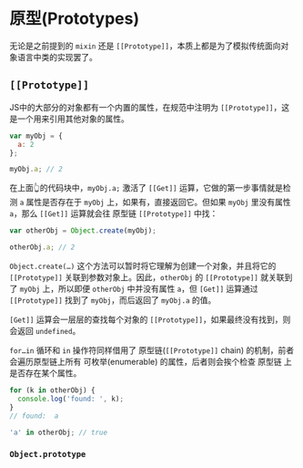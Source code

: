 # 原型(Prototypes)
无论是之前提到的 `mixin` 还是 `[[Prototype]]`，本质上都是为了模拟传统面向对象语言中类的实现罢了。

## `[[Prototype]]`
JS中的大部分的对象都有一个内置的属性，在规范中注明为 `[[Prototype]]`，这是一个用来引用其他对象的属性。

```js
var myObj = {
  a: 2
};

myObj.a; // 2
```

在上面👆的代码块中，`myObj.a;` 激活了 `[[Get]]` 运算，它做的第一步事情就是检测 `a` 属性是否存在于 `myObj` 上，如果有，直接返回它。但如果 `myObj` 里没有属性 `a`，那么 `[[Get]]` 运算就会往 原型链 `[[Prototype]]` 中找：

```js
var otherObj = Object.create(myObj);

otherObj.a; // 2
```

`Object.create(…)` 这个方法可以暂时将它理解为创建一个对象，并且将它的 `[[Prototype]]` 关联到参数对象上。因此，`otherObj` 的 `[[Prototype]]` 就关联到了 `myObj` 上，所以即便 `otherObj` 中并没有属性 `a`，但 `[Get]]` 运算通过 `[[Prototype]]` 找到了 `myObj`，而后返回了 `myObj.a` 的值。

`[Get]]` 运算会一层层的查找每个对象的 `[[Prototype]]`，如果最终没有找到，则会返回 `undefined`。

`for…in` 循环和 `in` 操作符同样借用了 原型链(`[[Prototype]]` chain) 的机制，前者会遍历原型链上所有 可枚举(enumerable) 的属性，后者则会挨个检查 原型链 上是否存在某个属性。

```js
for (k in otherObj) {
  console.log('found: ', k);
}
// found:  a

'a' in otherObj; // true
```

### `Object.prototype`